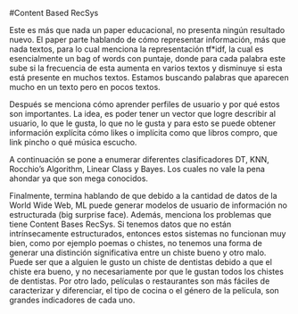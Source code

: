 #Content Based RecSys

Este es más que nada un paper educacional, no presenta ningún resultado nuevo. El paper parte hablando de cómo representar información, más que nada textos, para lo cual menciona la representación tf*idf, la cual es esencialmente un bag of words con puntaje, donde para cada palabra este sube si la frecuencia de esta aumenta en varios textos y disminuye si esta está presente en muchos textos. Estamos buscando palabras que aparecen mucho en un texto pero en pocos textos. 

Después se menciona cómo aprender perfiles de usuario y por qué estos son importantes. La idea, es poder tener un vector que logre describir al usuario, lo que le gusta, lo que no le gusta y para esto se puede obtener información explícita cómo likes o implícita como que libros compro, que link pincho o qué música escucho. 

A continuación se pone a enumerar diferentes clasificadores DT, KNN, Rocchio’s Algorithm, Linear Class y Bayes. Los cuales no vale la pena ahondar ya que son mega conocidos.

Finalmente, termina hablando de que debido a la cantidad de datos de la World Wide Web, ML puede generar modelos de usuario de información no estructurada (big surprise face). Además, menciona los problemas que tiene Content Bases RecSys. Si tenemos datos que no están intrínsecamente estructurados, entonces estos sistemas no funcionan muy bien, como por ejemplo poemas o chistes, no tenemos una forma de generar una distinción significativa entre un chiste bueno y otro malo. Puede ser que a alguien le gusto un chiste de dentistas debido a que el chiste era bueno, y no necesariamente por que le gustan todos los chistes de dentistas. Por otro lado, películas o restaurantes son más fáciles de caracterizar y diferenciar, el tipo de cocina o el género de la película, son grandes indicadores de cada uno.

